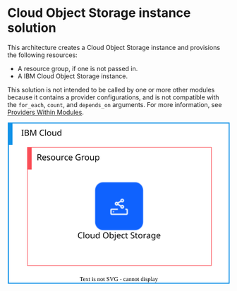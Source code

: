 # Cloud Object Storage instance solution

This architecture creates a Cloud Object Storage instance and provisions the following resources:

- A resource group, if one is not passed in.
- A IBM Cloud Object Storage instance.

This solution is not intended to be called by one or more other modules because it contains a provider configurations, and is not compatible with the `for_each`, `count`, and `depends_on` arguments. For more information, see [Providers Within Modules](https://developer.hashicorp.com/terraform/language/modules/develop/providers).

![cloud-object-storage-deployable-architecure](../../reference-architectures/instance.svg)
